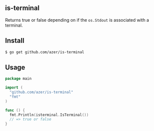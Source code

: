 ## is-terminal

Returns true or false depending on if the `os.Stdout` is associated with a terminal.

## Install

```bash
$ go get github.com/azer/is-terminal
```

## Usage

```go
package main

import (
  "github.com/azer/is-terminal"
  "fmt"
)

func () {
  fmt.Println(isterminal.IsTerminal())
  // => true or false
}
```
